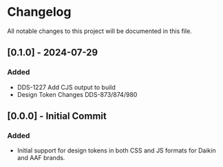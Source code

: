 # Changelog

All notable changes to this project will be documented in this file.

## [0.1.0] - 2024-07-29

### Added

- DDS-1227 Add CJS output to build
- Design Token Changes DDS-873/874/980

## [0.0.0] - Initial Commit

### Added

- Initial support for design tokens in both CSS and JS formats for Daikin and AAF brands.
